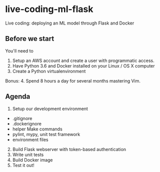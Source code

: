 # live-coding-ml-flask

Live coding: deploying an ML model through Flask and Docker

## Before we start

You'll need to
1. Setup an AWS account and create a user with programmatic access.
2. Have Python 3.6 and Docker installed on your Linux / OS X computer
3. Create a Python virtualenvironment

Bonus:
4. Spend 8 hours a day for several months mastering Vim.

## Agenda

1. Setup our development environment
  - .gitignore
  - .dockerignore
  - helper Make commands
  - pylint, mypy, unit test framework
  - environment files
2. Build Flask webserver with token-based authentication
3. Write unit tests
4. Build Docker image
5. Test it out!
